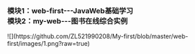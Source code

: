 <h3>模块1：web-first---JavaWeb基础学习
<br>
模块2：my-web---图书在线综合实例</h2>
![](https://github.com/ZL521990208/My-first/blob/master/web-first/images/1.png?raw=true)
